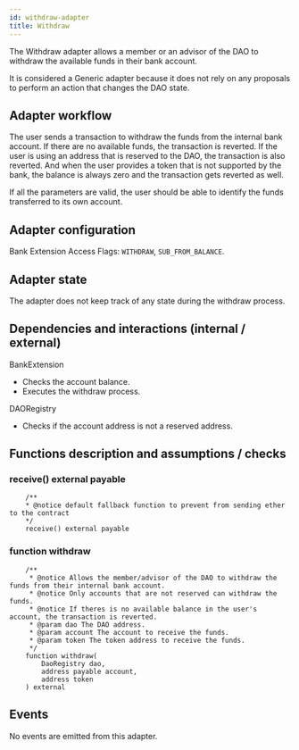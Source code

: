 ```yaml
---
id: withdraw-adapter
title: Withdraw
---
```


The Withdraw adapter allows a member or an advisor of the DAO to withdraw the available funds in their bank account.

It is considered a Generic adapter because it does not rely on any proposals to perform an action that changes the DAO state.

## Adapter workflow

The user sends a transaction to withdraw the funds from the internal bank account. If there are no available funds, the transaction is reverted. If the user is using an address that is reserved to the DAO, the transaction is also reverted. And when the user provides a token that is not supported by the bank, the balance is always zero and the transaction gets reverted as well.

If all the parameters are valid, the user should be able to identify the funds transferred to its own account.

## Adapter configuration

Bank Extension Access Flags: `WITHDRAW`, `SUB_FROM_BALANCE`.

## Adapter state

The adapter does not keep track of any state during the withdraw process.

## Dependencies and interactions (internal / external)

BankExtension

- Checks the account balance.
- Executes the withdraw process.

DAORegistry

- Checks if the account address is not a reserved address.

## Functions description and assumptions / checks

### receive() external payable

```solidity
    /**
    * @notice default fallback function to prevent from sending ether to the contract
    */
    receive() external payable
```

### function withdraw

```solidity
    /**
     * @notice Allows the member/advisor of the DAO to withdraw the funds from their internal bank account.
     * @notice Only accounts that are not reserved can withdraw the funds.
     * @notice If theres is no available balance in the user's account, the transaction is reverted.
     * @param dao The DAO address.
     * @param account The account to receive the funds.
     * @param token The token address to receive the funds.
     */
    function withdraw(
        DaoRegistry dao,
        address payable account,
        address token
    ) external
```

## Events

No events are emitted from this adapter.
